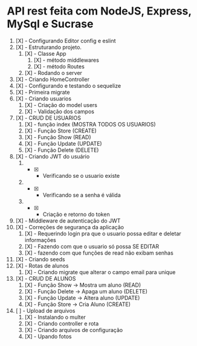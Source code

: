 # API rest feita com NodeJS, Express, MySql e Sucrase

1. [X] - Configurando Editor config e eslint
1. [X] - Estruturando projeto.
    1. [X] - Classe App
        1. [X] - método middlewares
        1. [X] - método Routes
    1.  [X] - Rodando o server
1. [X] - Criando HomeController
1. [X] - Configurando e testando o sequelize
1. [X] - Primeira migrate
1. [X] - Criando usuarios
    1. [X] - Criação do model users
    1. [X] - Validação  dos campos
1. [X] - CRUD DE USUARIOS
    1. [X] - função index (MOSTRA TODOS OS USUARIOS)
    1. [X] - Função Store (CREATE)
    1. [X] - Função Show  (READ)
    1. [X] - Função Update (UPDATE)
    1. [X] - Função Delete (DELETE)
1. [X] - Criando JWT do usuário
    1. - [X] - Verificando se o usuario existe
    1. - [X] - Verificando se a senha é válida
    1. - [X] - Criação e retorno do token
1. [X] - Middleware de autenticação do JWT
1. [X] - Correções de segurança da aplicação
    1. [X] - Requerindo login pra que o usuario possa editar e deletar informações
    1. [X] - Fazendo com que o usuario só possa SE EDITAR
    1. [X] - fazendo com que funções de read não exibam senhas
1. [X] - Criando seeds
1. [X] - Rotas de alunos
    1. [X] - Criando migrate que alterar o campo email para unique
1. [X] - CRUD DE ALUNOS
    1. [X] - Função Show   -> Mostra um aluno (READ)
    1. [X] - Função Delete -> Apaga um aluno  (DELETE)
    1. [X] - Função Update -> Altera aluno    (UPDATE)
    1. [X] - Função Store  -> Cria Aluno      (CREATE)
1. [ ] - Upload de arquivos
    1. [X] - Instalando o multer
    1. [X] - Criando controller e rota
    1. [X] - Criando arquivos de configuração
    1. [X] - Upando fotos
